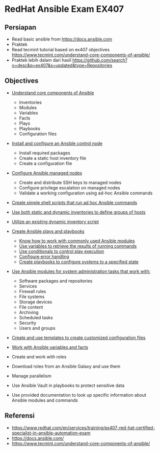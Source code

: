 # RedHat Ansible Exam EX407

## Persiapan

* Read basic ansible from https://docs.ansible.com
* Praktek
* Read tecmint tutorial based on ex407 objectives https://www.tecmint.com/understand-core-components-of-ansible/
* Praktek lebih dalam dari hasil https://github.com/search?o=desc&q=ex407&s=updated&type=Repositories

## Objectives

* [Understand core components of Ansible](https://github.com/widansible/ex407-preparation/blob/master/00-core.md)

  * Inventories
  * Modules
  * Variables
  * Facts
  * Plays
  * Playbooks
  * Configuration files

* [Install and configure an Ansible control node](https://github.com/widansible/ex407-preparation/blob/master/01-install.md)

  * Install required packages
  * Create a static host inventory file
  * Create a configuration file

* [Configure Ansible managed nodes](https://github.com/widansible/ex407-preparation/blob/master/02-configure-nodes.md)

  *  Create and distribute SSH keys to managed nodes
  *  Configure privilege escalation on managed nodes
  *  Validate a working configuration using ad-hoc Ansible commands

* [Create simple shell scripts that run ad hoc Ansible commands](https://github.com/widansible/ex407-preparation/blob/master/03-ansible-adhoc-command.sh)

* [Use both static and dynamic inventories to define groups of hosts](https://github.com/widansible/ex407-preparation/blob/master/04-static-dynamic-inventory.md)

* [Utilize an existing dynamic inventory script](https://github.com/widansible/ex407-preparation/blob/master/05-utilize-dynamic-inventory-script.md)

* [Create Ansible plays and playbooks](https://github.com/widansible/ex407-preparation/blob/master/06-create-playbook.md)

  *  [Know how to work with commonly used Ansible modules](https://github.com/widansible/ex407-preparation/blob/master/06-common-ansible-modules.yml)
  *  [Use variables to retrieve the results of running commands](https://github.com/widansible/ex407-preparation/blob/master/06-retrieve-var.yml)
  *  [Use conditionals to control play execution](https://github.com/widansible/ex407-preparation/blob/master/06-condition.yml)
  *  [Configure error handling](https://github.com/widansible/ex407-preparation/blob/master/06-error-handling.yml)
  *  [Create playbooks to configure systems to a specified state](https://github.com/widansible/ex407-preparation/blob/master/06-state.yml)

* [Use Ansible modules for system administration tasks that work with:](https://github.com/widansible/ex407-preparation/blob/master/07-modules-admin.md)

  *  Software packages and repositories
  *  Services
  *  Firewall rules
  *  File systems
  *  Storage devices
  *  File content
  *  Archiving
  *  Scheduled tasks
  *  Security
  *  Users and groups

* [Create and use templates to create customized configuration files](https://github.com/widansible/ex407-preparation/blob/master/08-template.md)
* [Work with Ansible variables and facts](https://github.com/widansible/ex407-preparation/blob/master/09-variable-and-facts.md)
* Create and work with roles
* Download roles from an Ansible Galaxy and use them
* Manage parallelism
* Use Ansible Vault in playbooks to protect sensitive data
* Use provided documentation to look up specific information about Ansible modules and commands

## Referensi

* https://www.redhat.com/en/services/training/ex407-red-hat-certified-specialist-in-ansible-automation-exam
* https://docs.ansible.com/
* https://www.tecmint.com/understand-core-components-of-ansible/

